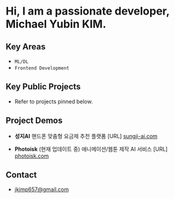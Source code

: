 # Hi, I am a passionate developer, Michael Yubin KIM.

## Key Areas
- `ML/DL`
- `Frontend Development`

## Key Public Projects
- Refer to projects pinned below.

## Project Demos
- **성지AI**
핸드폰 맞춤형 요금제 추천 플랫폼
[URL] [sungji-ai.com](http://sungji-ai.com)

- **Photoisk** (현재 업데이트 중)
애니메이션/웹툰 제작 AI 서비스
[URL] [photoisk.com](http://photoisk.com)

## Contact
- jkimp657@gmail.com

